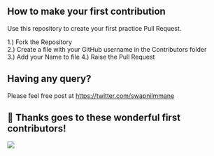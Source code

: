 ## How to make your first contribution

Use this repository to create your first practice Pull Request. 

1.) Fork the Repository  
2.) Create a file with your GitHub username in the Contributors folder   
3.) Add your Name to file
4.) Raise the Pull Request  

## Having any query?
Please feel free post at https://twitter.com/swapnilmmane

## 🧡 Thanks goes to these wonderful first contributors!

<a href="https://github.com/swapnilmmane/my-first-pr/graphs/contributors">
  <img src="https://contrib.rocks/image?repo=swapnilmmane/my-first-pr" />
</a>
